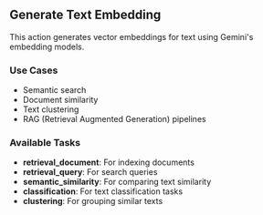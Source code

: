 ## Generate Text Embedding

This action generates vector embeddings for text using Gemini's embedding models.

### Use Cases
- Semantic search
- Document similarity
- Text clustering
- RAG (Retrieval Augmented Generation) pipelines

### Available Tasks
- **retrieval_document**: For indexing documents
- **retrieval_query**: For search queries
- **semantic_similarity**: For comparing text similarity
- **classification**: For text classification tasks
- **clustering**: For grouping similar texts